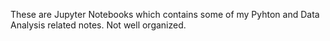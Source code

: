 These are Jupyter Notebooks which contains some of my Pyhton and Data Analysis related notes. Not well organized. 
